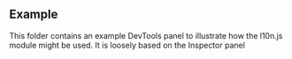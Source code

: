 ## Example

This folder contains an example DevTools panel to illustrate how the l10n.js module might be used. It is loosely based on the Inspector panel